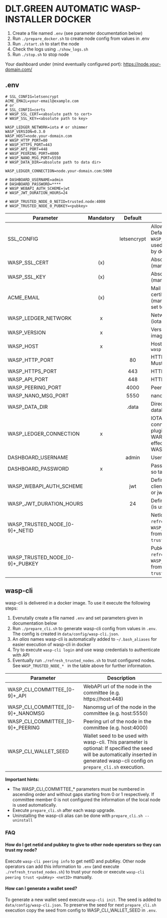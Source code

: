 # DLT.GREEN AUTOMATIC WASP-INSTALLER DOCKER

1. Create a file named `.env` (see parameter documentation below)
2. Run `./prepare_docker.sh` to create node config from values in .env
3. Run `./start.sh` to start the node
4. Check the logs using `./show_logs.sh`
5. Run `./stop.sh` to stop node

Your dashboard under (mind eventually configured port):
https://node.your-domain.com/
## .env

```
# SSL_CONFIG=letsencrypt
ACME_EMAIL=your-email@example.com
# or
# SSL_CONFIG=certs
# WASP_SSL_CERT=<absolute path to cert>
# WASP_SSL_KEY=<absolute path to key>

WASP_LEDGER_NETWORK=iota # or shimmer
WASP_VERSION=0.3.0
WASP_HOST=node.your-domain.com
# WASP_HTTP_PORT=80
# WASP_HTTPS_PORT=443
# WASP_API_PORT=448
# WASP_PEERING_PORT=4000
# WASP_NANO_MSG_PORT=5550
# WASP_DATA_DIR=<absolute path to data dir>

WASP_LEDGER_CONNECTION=node.your-domain.com:5000

# DASHBOARD_USERNAME=admin
# DASHBOARD_PASSWORD=****
# WASP_WEBAPI_AUTH_SCHEME=jwt
# WASP_JWT_DURATION_HOURS=24

# WASP_TRUSTED_NODE_0_NETID=trusted.node:4000
# WASP_TRUSTED_NODE_0_PUBKEY=<pubkey>
```

| Parameter                         | Mandatory |   Default   | Description                                                                                                                                                                             |
| --------------------------------- | :-------: | :---------: | --------------------------------------------------------------------------------------------------------------------------------------------------------------------------------------- |
| SSL_CONFIG                        |           | letsencrypt | Allowed values: `certs`, `letsencrypt`. Default: `letsencrypt`. If set to certs `WASP_SSL_CERT` and `WASP_SSL_KEY` are used otherwise letsencrypt is used by default.                   |
| WASP_SSL_CERT                     |    (x)    |             | Absolute path to SSL certificate (mandatory if `SSL_CONFIG=certs`)                                                                                                                      |
| WASP_SSL_KEY                      |    (x)    |             | Absolute path to SSL private key (mandatory if `SSL_CONFIG=certs`)                                                                                                                      |
| ACME_EMAIL                        |    (x)    |             | Mail address used to fetch SSL certificate from letsencrypt (mandatory if `SSL_CONFIG` not set or is set to `letsencrypt`).                                                             |
| WASP_LEDGER_NETWORK               |     x     |             | Network this wasp note belongs to (iota or shimmer)                                                                                                                                     |
| WASP_VERSION                      |     x     |             | Version of `dltgreen/wasp` docker image to use                                                                                                                                          |
| WASP_HOST                         |     x     |             | Host domain name e.g. `wasp.dlt.green`                                                                                                                                                  |
| WASP_HTTP_PORT                    |           |     80      | HTTP port to access dashboard. Must be 80 if letsencrypt is used.                                                                                                                       |
| WASP_HTTPS_PORT                   |           |     443     | HTTPS port to access dashboard                                                                                                                                                          |
| WASP_API_PORT                     |           |     448     | HTTPS port to access webapi                                                                                                                                                             |
| WASP_PEERING_PORT                 |           |    4000     | Peering port                                                                                                                                                                            |
| WASP_NANO_MSG_PORT                |           |    5550     | nano MSG port                                                                                                                                                                           |
| WASP_DATA_DIR                     |           |    .data    | Directory containing configuration, database etc.                                                                                                                                       |
| WASP_LEDGER_CONNECTION            |     x     |             | IOTA node url (txstream protocol) to connect to (GoShimmer txstream plugin uses port 5000 by default) WARNING: This parameter has no effect if WASP_LEDGER_NETWORK=shimmer              |
| DASHBOARD_USERNAME                |           |    admin    | Username to access dashboard                                                                                                                                                            |
| DASHBOARD_PASSWORD                |     x     |             | Password in clear text (not hashed, so take care!!!)                                                                                                                                    |
| WASP_WEBAPI_AUTH_SCHEME           |           |     jwt     | Defines scheme of authentication of client with the wasp node e.g. basic or jwt                                                                                                         |
| WASP_JWT_DURATION_HOURS           |           |     24      | Defines how log jwt tokens are valid (is used for webapi and dashboard)                                                                                                                 |
| WASP_TRUSTED_NODE_\[0-9\]+_NETID  |           |             | NetId of trusted node (the script `refresh_trusted_nodes.sh` reads all `WASP_TRUSTED_NODE_*` parameters from `.env` and calls `wasp-cli peering trust` to trust the configured nodes.)  |
| WASP_TRUSTED_NODE_\[0-9\]+_PUBKEY |           |             | Pubkey of trusted node (the script `refresh_trusted_nodes.sh` reads all `WASP_TRUSTED_NODE_*` parameters from `.env` and calls `wasp-cli peering trust` to trust the configured nodes.) |

## wasp-cli

wasp-cli is delivered in a docker image. To use it execute the following steps:

1. Evenutally create a file named `.env` and set parameters given in documentation below
2. Run `./prepare_cli.sh` to generate wasp-cli config from values in `.env`. The config is created in `data/config/wasp-cli.json`.
3. An _alias_ names wasp-cli is automatically added to `~/.bash_aliases` for easier execution of wasp-cli in docker
4. Try to execute `wasp-cli login` and use wasp credentials to authenticate with API
5. Eventually run `./refresh_trusted_nodes.sh` to trust configured nodes. See `WASP_TRUSTED_NODE_* ` in the table above for further information.

| Parameter                           | Description                                                                                                                                                                        |
| ----------------------------------- | ---------------------------------------------------------------------------------------------------------------------------------------------------------------------------------- |
| WASP_CLI_COMMITTEE_\[0-9\]+_API     | WebAPI url of the node in the committee (e.g. https://host:448)                                                                                                                    |
| WASP_CLI_COMMITTEE_\[0-9\]+_NANOMSG | Nanomsg url of the node in the committee (e.g. host:5550)                                                                                                                          |
| WASP_CLI_COMMITTEE_\[0-9\]+_PEERING | Peering url of the node in the committee (e.g. host:4000)                                                                                                                          |
| WASP_CLI_WALLET_SEED                | Wallet seed to be used with wasp-cli. This parameter is optional: If specified the seed will be automatically inserted in generated wasp-cli config on `prepare_cli.sh` execution. |

**Important hints:**
- The WASP_CLI_COMMITTEE_* parameters must be numbered in ascending order and without gaps starting from 0 or 1 respectively. If committee member 0 is not configured the information of the local node is used automatically.
- Execute `prepare_cli.sh` after each wasp upgrade.
- Uninstalling the wasp-cli alias can be done with `prepare_cli.sh --uninstall`

### FAQ

#### How do I get netid and pubkey to give to other node operators so they can trust my node?
Execute `wasp-cli peering info` to get netID and pubKey. Other node operators can add this information to `.env` (and execute `./refresh_trusted_nodes.sh`) to trust your node or execute `wasp-cli peering trust <pubKey> <netID>` manually.

#### How can I generate a wallet seed?
To generate a new wallet seed execute `wasp-cli init`. The seed is added to `data/config/wasp-cli.json`. To preserve the seed for next `prepare_cli.sh` execution copy the seed from config to WASP_CLI_WALLET_SEED in `.env`.